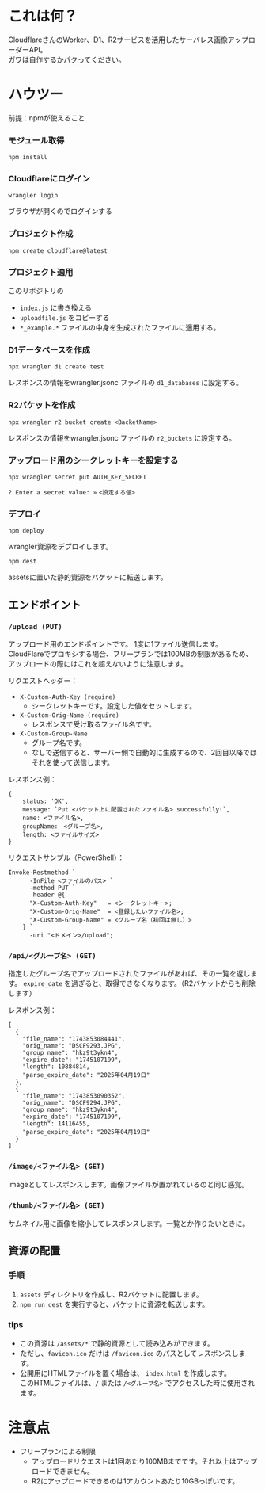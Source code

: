 # これは何？
CloudflareさんのWorker、D1、R2サービスを活用したサーバレス画像アップローダーAPI。  
ガワは自作するか[パクって](https://upload.takayama345.net)ください。

# ハウツー
前提：npmが使えること

### モジュール取得
```
npm install
```

### Cloudflareにログイン
```
wrangler login
```
ブラウザが開くのでログインする

### プロジェクト作成
```
npm create cloudflare@latest
```

### プロジェクト適用
このリポジトリの
- `index.js` に書き換える
- `uploadfile.js` をコピーする
- `*_example.*` ファイルの中身を生成されたファイルに適用する。

### D1データベースを作成
```
npx wrangler d1 create test  
```
レスポンスの情報をwrangler.jsonc ファイルの `d1_databases` に設定する。

### R2バケットを作成
```
npx wrangler r2 bucket create <BacketName>
```

レスポンスの情報をwrangler.jsonc ファイルの `r2_buckets` に設定する。

### アップロード用のシークレットキーを設定する
```
npx wrangler secret put AUTH_KEY_SECRET
```
`? Enter a secret value: »` `<設定する値>`

### デプロイ
```
npm deploy
```
wrangler資源をデプロイします。

```
npm dest
```
assetsに置いた静的資源をバケットに転送します。

## エンドポイント
### `/upload (PUT)`
アップロード用のエンドポイントです。
1度に1ファイル送信します。
CloudFlareでプロキシする場合、フリープランでは100MBの制限があるため、アップロードの際にはこれを超えないように注意します。

リクエストヘッダー：

- `X-Custom-Auth-Key (require)`
  - シークレットキーです。設定した値をセットします。
- `X-Custom-Orig-Name (require)`
  - レスポンスで受け取るファイル名です。
- `X-Custom-Group-Name`
  - グループ名です。
  - なしで送信すると、サーバー側で自動的に生成するので、2回目以降ではそれを使って送信します。

レスポンス例：
```
{
    status: 'OK',
    message: `Put <バケット上に配置されたファイル名> successfully!`,
    name: <ファイル名>,
    groupName:　<グループ名>,
    length: <ファイルサイズ>
}
```

リクエストサンプル（PowerShell）：
```
Invoke-Restmethod `
      -InFile <ファイルのパス> `
      -method PUT `
      -header @{
      "X-Custom-Auth-Key"   = <シークレットキー>;
      "X-Custom-Orig-Name"  = <登録したいファイル名>;
      "X-Custom-Group-Name" = <グループ名（初回は無し）>
    } `
      -uri "<ドメイン>/upload";
```

### `/api/<グループ名> (GET)`
指定したグループ名でアップロードされたファイルがあれば、その一覧を返します。
`expire_date` を過ぎると、取得できなくなります。（R2バケットからも削除します）

レスポンス例：
```
[
  {
    "file_name": "1743853084441",
    "orig_name": "DSCF9293.JPG",
    "group_name": "hkz9t3ykn4",
    "expire_date": "1745107199",
    "length": 10884814,
    "parse_expire_date": "2025年04月19日"
  },
  {
    "file_name": "1743853090352",
    "orig_name": "DSCF9294.JPG",
    "group_name": "hkz9t3ykn4",
    "expire_date": "1745107199",
    "length": 14116455,
    "parse_expire_date": "2025年04月19日"
  }
]
```

### `/image/<ファイル名> (GET)`
imageとしてレスポンスします。画像ファイルが置かれているのと同じ感覚。

### `/thumb/<ファイル名> (GET)`
サムネイル用に画像を縮小してレスポンスします。一覧とか作りたいときに。

## 資源の配置
### 手順
1. `assets` ディレクトリを作成し、R2バケットに配置します。  
2. `npm run dest` を実行すると、バケットに資源を転送します。
### tips
- この資源は `/assets/*` で静的資源として読み込みができます。  
- ただし、`favicon.ico` だけは `/favicon.ico` のパスとしてレスポンスします。  
- 公開用にHTMLファイルを置く場合は、 `index.html` を作成します。  
このHTMLファイルは、`/` または `/<グループ名>` でアクセスした時に使用されます。

# 注意点
- フリープランによる制限
  - アップロードリクエストは1回あたり100MBまでです。それ以上はアップロードできません。
  - R2にアップロードできるのは1アカウントあたり10GBっぽいです。